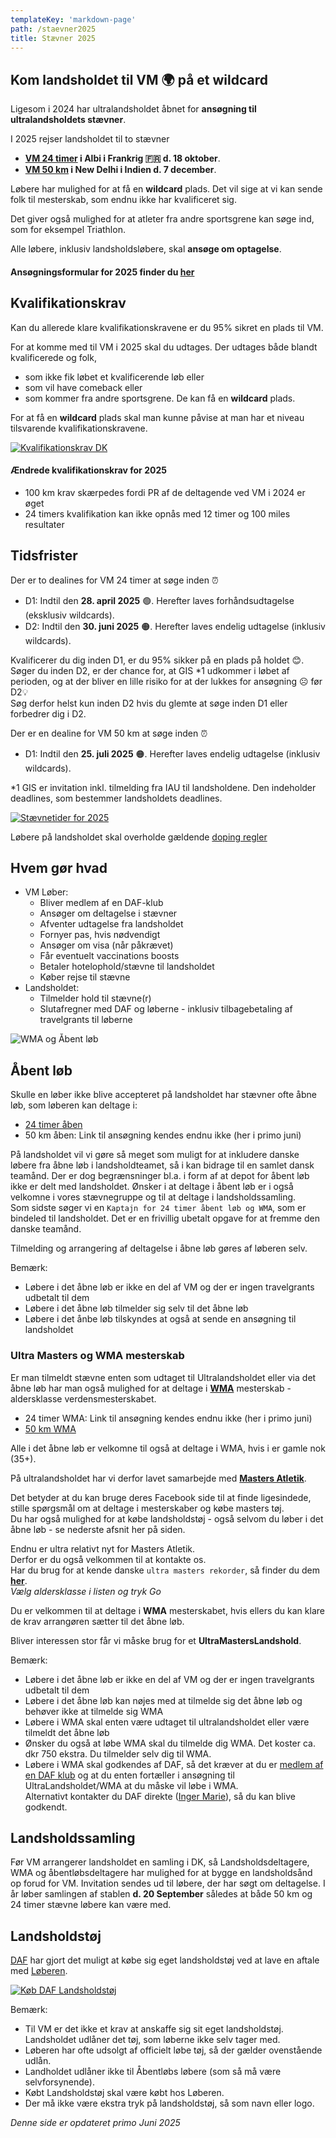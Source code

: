 ```yaml
---
templateKey: 'markdown-page'
path: /staevner2025
title: Stævner 2025
---
```

###

##
## Kom landsholdet til VM 🌍 på et wildcard

Ligesom i 2024 har ultralandsholdet åbnet for **ansøgning til ultralandsholdets stævner**.

I 2025 rejser landsholdet til to stævner

* **[VM 24 timer](https://iau-ultramarathon.org/2025-iau-24-hour-world-championship-announcement.html) i Albi i Frankrig 🇫🇷 d. 18 oktober**.  
* **[VM 50 km](https://iau-ultramarathon.org/india-to-host-the-2025-iau-50-km-world-championship.html) i New Delhi i Indien d. 7 december**.  

Løbere har mulighed for at få en **wildcard** plads. Det vil sige at vi kan sende folk til mesterskab, som endnu ikke har kvalificeret sig.

Det giver også mulighed for at atleter fra andre sportsgrene kan søge ind, som for eksempel Triathlon.

Alle løbere, inklusiv landsholdsløbere, skal **ansøge om optagelse**.

####  **Ansøgningsformular** for 2025 finder du **[her](https://forms.gle/hBEDXsF1hKWVN14q7)**

##
## Kvalifikationskrav

Kan du allerede klare kvalifikationskravene er du 95% sikret en plads til VM. 

For at komme med til VM i 2025 skal du udtages. Der udtages både blandt kvalificerede og folk, 
* som ikke fik løbet et kvalificerende løb eller 
* som vil have comeback eller
* som kommer fra andre sportsgrene. 
De kan få en **wildcard** plads.

For at få en **wildcard** plads skal man kunne påvise at man har et niveau tilsvarende kvalifikationskravene.  

<a href="https://bit.ly/ul-kk" target="_blank" rel="noreferrer">
<img src="../../img/staevner/KK-pub-2025.png" alt="Kvalifikationskrav DK" style="background-image:none;"/>
</a>  
<br>

#### Ændrede kvalifikationskrav for 2025  

* 100 km krav skærpedes fordi PR af de deltagende ved VM i 2024 er øget  
* 24 timers kvalifikation kan ikke opnås med 12 timer og 100 miles resultater  

##
## Tidsfrister

Der er to dealines for VM 24 timer at søge inden ⏰
* D1: Indtil den **28. april 2025** 🟢. Herefter laves forhåndsudtagelse (eksklusiv wildcards).
* D2: Indtil den **30. juni 2025** 🟠. Herefter laves endelig udtagelse (inklusiv wildcards).

Kvalificerer du dig inden D1, er du 95% sikker på en plads på holdet 😊.  
Søger du inden D2, er der chance for, at GIS *1 udkommer i løbet af perioden, og at der bliver en lille risiko for at der lukkes for ansøgning ☹️ før D2💡  
Søg derfor helst kun inden D2 hvis du glemte at søge inden D1 eller forbedrer dig i D2.

Der er en dealine for VM 50 km at søge inden ⏰
* D1: Indtil den **25. juli 2025** 🟠. Herefter laves endelig udtagelse (inklusiv wildcards).

*1 GIS er invitation inkl. tilmelding fra IAU til landsholdene. Den indeholder deadlines, som bestemmer landsholdets deadlines.

[![Stævnetider for 2025](../../img/staevner/SP-pub-2025.png)](https://bit.ly/ul-sp2)

Løbere på landsholdet skal overholde gældende [doping regler](https://www.antidoping.dk/)

##
## Hvem gør hvad

* VM Løber:
    * Bliver medlem af en DAF-klub
    * Ansøger om deltagelse i stævner
    * Afventer udtagelse fra landsholdet
    * Fornyer pas, hvis nødvendigt
    * Ansøger om visa (når påkrævet)
    * Får eventuelt vaccinations boosts
    * Betaler hotelophold/stævne til landsholdet
    * Køber rejse til stævne
* Landsholdet:
    * Tilmelder hold til stævne(r)
    * Slutafregner med DAF og løberne - inklusiv tilbagebetaling af travelgrants til løberne

<img src="../../img/staevner/vm-wma-aabentlob.drawio.svg" alt="WMA og Åbent løb"/>

##
## Åbent løb

Skulle en løber ikke blive accepteret på landsholdet har stævner ofte åbne løb, som løberen kan deltage i:

* [24 timer åben](https://www.albi24h.fr/)
* 50 km åben: Link til ansøgning kendes endnu ikke (her i primo juni)

På landsholdet vil vi gøre så meget som muligt for at inkludere danske løbere fra åbne løb i landsholdteamet, så i kan bidrage til en samlet dansk teamånd. 
Der er dog begrænsninger bl.a. i form af at depot for åbent løb ikke er delt med landsholdet.
Ønsker i at deltage i åbent løb er i også velkomne i vores stævnegruppe og til at deltage i landsholdssamling.  
Som sidste søger vi en `Kaptajn for 24 timer åbent løb og WMA`, som er bindeled til landsholdet. Det er en frivillig ubetalt opgave for at fremme den danske teamånd.  

Tilmelding og arrangering af deltagelse i åbne løb gøres af løberen selv.

Bemærk: 
* Løbere i det åbne løb er ikke en del af VM og der er ingen travelgrants udbetalt til dem
* Løbere i det åbne løb tilmelder sig selv til det åbne løb
* Løbere i det ånbe løb tilskyndes at også at sende en ansøgning til landsholdet

### Ultra Masters og WMA mesterskab

Er man tilmeldt stævne enten som udtaget til Ultralandsholdet eller via det åbne løb har man også mulighed for at deltage i **[WMA](https://world-masters-athletics.org/championships/)** mesterskab - aldersklasse verdensmesterskabet.  

* 24 timer WMA: Link til ansøgning kendes endnu ikke (her i primo juni)
* [50 km WMA](https://world-masters-athletics.org/championships/2025-iau-50k-world-championship/)

Alle i det åbne løb er velkomne til også at deltage i WMA, hvis i er gamle nok (35+).

På ultralandsholdet har vi derfor lavet samarbejde med **[Masters Atletik](https://www.facebook.com/groups/399591766775129)**.  

Det betyder at du kan bruge deres Facebook side til at finde ligesindede, stille spørgsmål om at deltage i mesterskaber og købe masters tøj.  
Du har også mulighed for at købe landsholdstøj - også selvom du løber i det åbne løb - se nederste afsnit her på siden.  

Endnu er ultra relativt nyt for Masters Atletik.  
Derfor er du også velkommen til at kontakte os.  
Har du brug for at kende danske `ultra masters rekorder`, så finder du dem **[her](https://statistik.d-u-v.org/getintbestlist.php?year=all&dist=24h&gender=M&cat=all&nat=DEN&label=&hili=none&tt=netto&Submit.x=5&Submit.y=6)**.  
_Vælg aldersklasse i listen og tryk Go_

Du er velkommen til at deltage i **WMA** mesterskabet, hvis ellers du kan klare de krav arrangøren sætter til det åbne løb.  

Bliver interessen stor får vi måske brug for et **UltraMastersLandshold**.  

Bemærk: 
* Løbere i det åbne løb er ikke en del af VM og der er ingen travelgrants udbetalt til dem
* Løbere i det åbne løb kan nøjes med at tilmelde sig det åbne løb og behøver ikke at tilmelde sig WMA
* Løbere i WMA skal enten være udtaget til ultralandsholdet eller være tilmeldt det åbne løb
* Ønsker du også at løbe WMA skal du tilmelde dig WMA. Det koster ca. dkr 750 ekstra. Du tilmelder selv dig til WMA.
* Løbere i WMA skal godkendes af DAF, så det kræver at du er [medlem af en DAF klub](https://connect.atletik.dk/Clubs) og at du enten fortæller i ansøgning til UltraLandsholdet/WMA at du måske vil løbe i WMA.  
Alternativt kontakter du DAF direkte ([Inger Marie](https://dansk-atletik.dk/forbundet/kontakt-daf/#stabsfunktioner)), så du kan blive godkendt.

##
<h2 id="landsholdssamling">Landsholdssamling</h2>

Før VM arrangerer landsholdet en samling i DK, så Landsholdsdeltagere, WMA og åbentløbsdeltagere har mulighed for at bygge en landsholdsånd op forud for VM.
Invitation sendes ud til løbere, der har søgt om deltagelse.
I år løber samlingen af stablen **d. 20 September** således at både 50 km og 24 timer stævne løbere kan være med.

##
<h2 id="landsholdstoj">Landsholdstøj</h2>

[DAF](https://dansk-atletik.dk/nyheder/2024/05/bliv-godt-klaedt-paa-med-dafs-kollektion-hos-loeberen/) har gjort det muligt at købe sig eget landsholdstøj ved at lave en aftale med [Løberen](https://www.loberen.dk/daf).

[![Køb DAF Landsholdstøj](../../img/staevner/LoberenDafToj.png)](https://www.loberen.dk/daf)

Bemærk:
* Til VM er det ikke et krav at anskaffe sig sit eget landsholdstøj. Landsholdet udlåner det tøj, som løberne ikke selv tager med.
* Løberen har ofte udsolgt af officielt løbe tøj, så der gælder ovenstående udlån.
* Landholdet udlåner ikke til Åbentløbs løbere (som så må være selvforsynende).
* Købt Landsholdstøj skal være købt hos Løberen.
* Der må ikke være ekstra tryk på landsholdstøj, så som navn eller logo.

_Denne side er opdateret primo Juni 2025_
